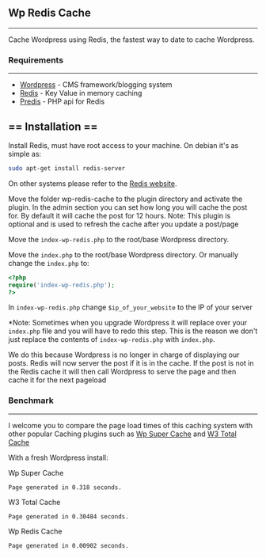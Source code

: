 ## Wp Redis Cache
------
Cache Wordpress using Redis, the fastest way to date to cache Wordpress.

### Requirements
------
* [Wordpress](http://wordpress.org) - CMS framework/blogging system
* [Redis](http://redis.io/) - Key Value in memory caching
* [Predis](https://github.com/nrk/predis) - PHP api for Redis

== Installation ==
------
Install Redis, must have root access to your machine. On debian it's as simple as:
```bash
sudo apt-get install redis-server
```
On other systems please refer to the [Redis website](http://redis.io/).

Move the folder wp-redis-cache to the plugin directory and activate the plugin.  In the admin section you can set how long you will cache the post for.  By default it will cache the post for 12 hours.
Note: This plugin is optional and is used to refresh the cache after you update a post/page

Move the `index-wp-redis.php` to the root/base Wordpress directory.

Move the `index.php` to the root/base Wordpress directory.  Or manually change the `index.php` to:

```php
<?php
require('index-wp-redis.php');
?>
```
In `index-wp-redis.php` change `$ip_of_your_website` to the IP of your server

*Note: Sometimes when you upgrade Wordpress it will replace over your `index.php` file and you will have to redo this step.  This is the reason we don't just replace the contents of `index-wp-redis.php` with `index.php`.

We do this because Wordpress is no longer in charge of displaying our posts.  Redis will now server the post if it is in the cache.  If the post is not in the Redis cache it will then call Wordpress to serve the page and then cache it for the next pageload


### Benchmark
------
I welcome you to compare the page load times of this caching system with other popular Caching plugins such as [Wp Super Cache](http://wordpress.org/plugins/wp-super-cache/) and [W3 Total Cache](http://wordpress.org/plugins/w3-total-cache/)

With a fresh Wordpress install:

Wp Super Cache
```
Page generated in 0.318 seconds.
```

W3 Total Cache
```
Page generated in 0.30484 seconds.
```

Wp Redis Cache
```
Page generated in 0.00902 seconds.
```

